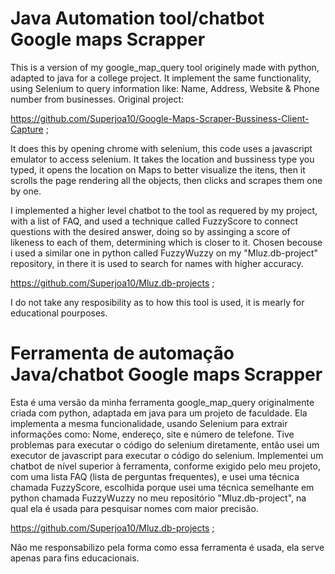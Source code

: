 # Java Automation tool/chatbot Google maps Scrapper

This is a version of my google_map_query tool originely made with python, adapted to java for a college project. It implement the same functionality, using Selenium to query information like: Name, Address, Website & Phone number from businesses.
Original project:

https://github.com/Superjoa10/Google-Maps-Scraper-Bussiness-Client-Capture ;

It does this by opening chrome with selenium, this code uses a javascript emulator to access selenium. It takes the location and bussiness type you typed, it opens the location on Maps to better visualize the itens, then it scrolls the page rendering all the objects, then clicks and scrapes them one by one.

I implemented a higher level chatbot to the tool as requered by my project, with a list of FAQ, and used a technique called FuzzyScore to connect questions with the desired answer, doing so by assinging a score of likeness to each of them, determining which is closer to it.
Chosen becouse i used a similar one in python called FuzzyWuzzy on my "Mluz.db-project" repository, in there it is used to search for names with higher accuracy. 

https://github.com/Superjoa10/Mluz.db-projects ; 

I do not take any resposibility as to how this tool is used, it is mearly for educational pourposes.

                                                               
# Ferramenta de automação Java/chatbot Google maps Scrapper

Esta é uma versão da minha ferramenta google_map_query originalmente criada com python, adaptada em java para um projeto de faculdade. Ela implementa a mesma funcionalidade, usando Selenium para extrair informações como: Nome, endereço, site e número de telefone.
Tive problemas para executar o código do selenium diretamente, então usei um executor de javascript para executar o código do selenium. Implementei um chatbot de nível superior à ferramenta, conforme exigido pelo meu projeto, com uma lista FAQ (lista de perguntas frequentes), e usei uma técnica chamada FuzzyScore, escolhida porque usei uma técnica semelhante em python chamada FuzzyWuzzy no meu repositório "Mluz.db-project", na qual ela é usada para pesquisar nomes com maior precisão. 

https://github.com/Superjoa10/Mluz.db-projects ; 

Não me responsabilizo pela forma como essa ferramenta é usada, ela serve apenas para fins educacionais.
